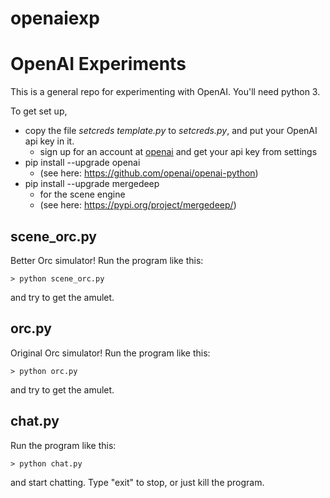 # openaiexp
# OpenAI Experiments

This is a general repo for experimenting with OpenAI. You'll need python 3.

To get set up, 
- copy the file *setcreds template.py* to *setcreds.py*, and put your OpenAI api key in it.
    - sign up for an account at [openai](https://openai.com/) and get your api key from settings
- pip install --upgrade openai
    - (see here: https://github.com/openai/openai-python)
- pip install --upgrade mergedeep
    - for the scene engine
    - (see here: https://pypi.org/project/mergedeep/)

## scene_orc.py

Better Orc simulator! Run the program like this:

    > python scene_orc.py

and try to get the amulet.

## orc.py

Original Orc simulator! Run the program like this:

    > python orc.py

and try to get the amulet.

## chat.py

Run the program like this:

    > python chat.py

and start chatting. Type "exit" to stop, or just kill the program.
